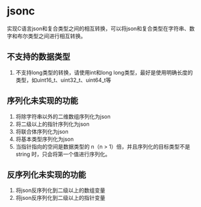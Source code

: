# jsonc

实现C语言json和复合类型之间的相互转换，可以将json和复合类型在字符串、数字和布尔类型之间进行相互转换。

## 不支持的数据类型

1. 不支持long类型的转换，请使用int和long long类型，最好是使用明确长度的类型，如uint16_t、uint32_t、uint64_t等

## 序列化未实现的功能

1. 将除字符串以外的二维数组序列化为json
2. 将二级以上的指针序列化为json
3. 将联合体序列化为json
4. 将基本类型序列化为json
5. 当指针指向的空间是数据类型的 n（n > 1）倍，并且序列化的目标类型不是 string 时，只会将第一个值进行序列化。

## 反序列化未实现的功能

1. 将json反序列化到二级以上的数组变量
2. 将json反序列化到二级以上的指针变量
